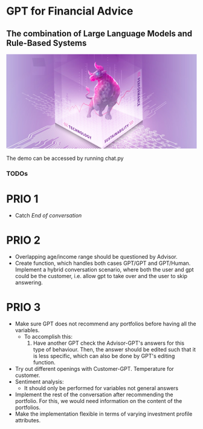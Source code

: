 # GPT for Financial Advice
## The combination of Large Language Models and Rule-Based Systems

![Cover.jpg](https://github.com/HSLU-IFZ-Competence-Center-Investments/GPT_for_Financial_Advice/blob/main/Images/Cover.jpg)

The demo can be accessed by running chat.py

### TODOs

# PRIO 1

- Catch *End of conversation*

# PRIO 2
- Overlapping age/income range should be questioned by Advisor.
- Create function, which handles both cases GPT/GPT and GPT/Human. Implement a hybrid conversation scenario, where both the user and gpt could be the customer, i.e. allow gpt to take over and the user to skip answering. 

# PRIO 3
- Make sure GPT does not recommend any portfolios before having all the variables.
    -  To accomplish this: 
        1. Have another GPT check the Advisor-GPT's answers for this type of behaviour. Then, the answer should be edited such that it is less specific, which can also be done by GPT's editing function.
- Try out different openings with Customer-GPT. Temperature for customer.
- Sentiment analysis:
    - It should only be performed for variables not general answers
- Implement the rest of the conversation after recommending the portfolio. For this, we would need information on the content of the portfolios.
- Make the implementation flexible in terms of varying investment profile attributes.












